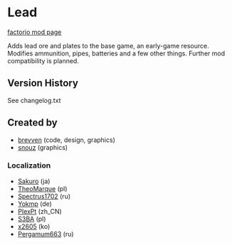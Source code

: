 # Lead

[factorio mod page](https://mods.factorio.com/mod/bzlead)

Adds lead ore and plates to the base game, an early-game resource.
Modifies ammunition, pipes, batteries and a few other things. Further mod compatibility is planned.

## Version History
See changelog.txt

## Created by

- [brevven](https://mods.factorio.com/user/brevven) (code, design, graphics)
- [snouz](https://github.com/snouz) (graphics)

### Localization
- [Sakuro](https://github.com/sakuro) (ja)
- [TheoMarque](https://github.com/TheoMarque) (pl)
- [Spectrus1702](https://github.com/Spectrus1702) (ru)
- [Yokmp](https://github.com/Yokmp) (de)
- [PlexPt](https://github.com/PlexPt) (zh\_CN)
- [S3BA](https://github.com/S3BA-pl) (pl)
- [x2605](https://github.com/x2605) (ko)
- [Pergamum663](https://github.com/Pergamum663) (ru)
